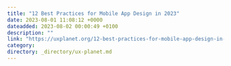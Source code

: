 ```yaml
---
title: "12 Best Practices for Mobile App Design in 2023"
date: 2023-08-01 11:08:12 +0000
dateadded: 2023-08-02 00:00:49 +0100
description: ""
link: "https://uxplanet.org/12-best-practices-for-mobile-app-design-in-2023-e941d0ff6b96?source=rss----819cc2aaeee0---4"
category:
directory: _directory/ux-planet.md
---
```

